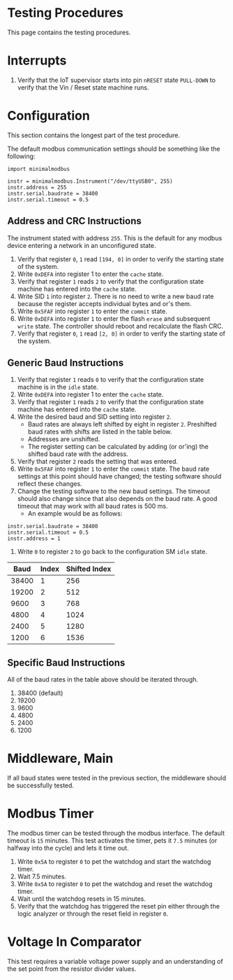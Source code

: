 Testing Procedures
=======
This page contains the testing procedures.

Interrupts
==========
1. Verify that the IoT supervisor starts into pin `nRESET` state `PULL-DOWN` to verify that the Vin / Reset state machine runs.

Configuration
=============
This section contains the longest part of the test procedure.

The default modbus communication settings should be something like the
following:

```
import minimalmodbus

instr = minimalmodbus.Instrument("/dev/ttyUSB0", 255)
instr.address = 255
instr.serial.baudrate = 38400
instr.serial.timeout = 0.5
```

Address and CRC Instructions
----------------------------
The instrument stated with address `255`.  This is the default for any modbus
device entering a network in an unconfigured state.

1. Verify that register `0`, `1` read `[194, 0]` in order to verify the 
starting state of the system. 
1. Write `0xDEFA` into register 1 to enter the `cache` state.
1. Verify that register `1` reads `2` to verify that the configuration state machine has entered into the `cache` state.
1. Write SID `1` into register `2`.  There is no need to write a new baud rate
because the register accepts individual bytes and or's them.
1. Write `0x5FAF` into register `1` to enter the `commit` state.
1. Write `0xDEFA` into register `1` to enter the flash `erase` and subsequent
`write` state.  The controller should reboot and recalculate the flash CRC.
1. Verify that register `0`, `1` read `[2, 0]` in order to verify the starting
state of the system.

Generic Baud Instructions
---------
1. Verify that register `1` reads `0` to verify that the configuration state machine is in the `idle` state.
1. Write `0xDEFA` into register 1 to enter the `cache` state.
1. Verify that register `1` reads `2` to verify that the configuration state machine has entered into the `cache` state.
1. Write the desired baud and SID setting into register `2`.
    * Baud rates are always left shifted by eight in register `2`.
Preshifted baud rates with shifts are listed in the table below.
    * Addresses are unshifted.
    * The register setting can be calculated by adding (or or'ing) the shifted
baud rate with the address.
1. Verify that register `2` reads the setting that was entered.
1. Write `0x5FAF` into register `1` to enter the `commit` state.
The baud rate settings at this point should have changed;
the testing software should reflect these changes.
1. Change the testing software to the new baud settings.
The timeout should also change since that also depends on the baud rate.
A good timeout that may work with all baud rates is 500 ms.
    * An example would be as follows:
```
instr.serial.baudrate = 38400
instr.serial.timeout = 0.5
instr.address = 1
```
1. Write `0` to register `2` to go back to the configuration SM `idle` state.

| Baud  | Index | Shifted Index |
| ----- | ----- |-------------- |
| 38400 | 1     |  256 |
| 19200 | 2     |  512 |
|  9600 | 3     |  768 |
|  4800 | 4     | 1024 |
|  2400 | 5     | 1280 |
|  1200 | 6     | 1536 |

Specific Baud Instructions
---------
All of the baud rates in the table above should be iterated through.

1. 38400 (default)
2. 19200
3. 9600
4. 4800
5. 2400
6. 1200


Middleware, Main
================
If all baud states were tested in the previous section, the middleware should
be successfully tested.

Modbus Timer
============
The modbus timer can be tested through the modbus interface.
The default timeout is `15` minutes.
This test activates the timer, pets it `7.5` minutes (or halfway into the
cycle) and lets it time out.

1. Write `0x5A` to register `0` to pet the watchdog and start the watchdog timer.
2. Wait 7.5 minutes.
3. Write `0x5A` to register `0` to pet the watchdog and reset the watchdog timer.
4. Wait until the watchdog resets in 15 minutes.
5. Verify that the watchdog has triggered the reset pin either through the
logic analyzer or through the reset field in register `0`.


Voltage In Comparator
=====================
This test requires a variable voltage power supply and an understanding of the
set point from the resistor divider values.

